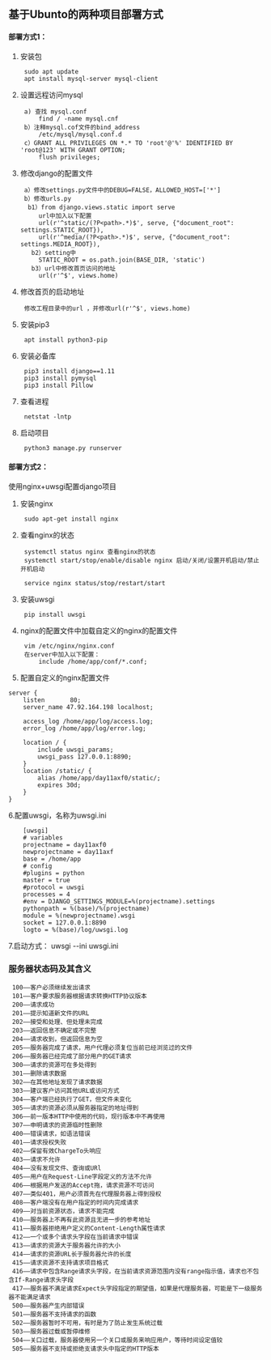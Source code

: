 ## 基于Ubunto的两种项目部署方式

#### 部署方式1：

1. 安装包

        sudo apt update
        apt install mysql-server mysql-client

2. 设置远程访问mysql

	    a) 查找 mysql.conf 
		    find / -name mysql.cnf
	    b）注释mysql.cof文件的bind_address
		    /etc/mysql/mysql.conf.d
        c）GRANT ALL PRIVILEGES ON *.* TO 'root'@'%' IDENTIFIED BY 'root@123' WITH GRANT OPTION;
            flush privileges; 

3. 修改django的配置文件

        a）修改settings.py文件中的DEBUG=FALSE，ALLOWED_HOST=['*']
        b）修改urls.py
         b1）from django.views.static import serve
		    url中加入以下配置
		    url(r'^static/(?P<path>.*)$', serve, {"document_root": settings.STATIC_ROOT}),
		    url(r'^media/(?P<path>.*)$', serve, {"document_root": settings.MEDIA_ROOT}),
		  b2）setting中
		    STATIC_ROOT = os.path.join(BASE_DIR, 'static')
		  b3）url中修改首页访问的地址
		    url(r'^$', views.home)

4. 修改首页的启动地址

        修改工程目录中的url ，并修改url(r'^$', views.home)

5. 安装pip3

        apt install python3-pip

6. 安装必备库
	
	    pip3 install django==1.11
	    pip3 install pymysql
	    pip3 install Pillow

7. 查看进程
 	
 	    netstat -lntp

5. 启动项目
	
	    python3 manage.py runserver

#### 部署方式2：

使用nginx+uwsgi配置django项目

1. 安装nginx

        sudo apt-get install nginx
	
2. 查看nginx的状态

        systemctl status nginx 查看nginx的状态
        systemctl start/stop/enable/disable nginx 启动/关闭/设置开机启动/禁止开机启动

        service nginx status/stop/restart/start

3. 安装uwsgi

        pip install uwsgi

4. nginx的配置文件中加载自定义的nginx的配置文件

	    vim /etc/nginx/nginx.conf
	    在server中加入以下配置：
	        include /home/app/conf/*.conf;


5. 配置自定义的nginx配置文件

```
server {
	listen       80;
	server_name 47.92.164.198 localhost;

	access_log /home/app/log/access.log;
	error_log /home/app/log/error.log;

	location / {
	    include uwsgi_params;
	    uwsgi_pass 127.0.0.1:8890;
	}
	location /static/ {
	    alias /home/app/day11axf0/static/;
	    expires 30d;
	}
}
```

6.配置uwsgi，名称为uwsgi.ini

        [uwsgi]
        # variables
        projectname = day11axf0
        newprojectname = day11axf
        base = /home/app
        # config
        #plugins = python
        master = true
        #protocol = uwsgi
        processes = 4
        #env = DJANGO_SETTINGS_MODULE=%(projectname).settings
        pythonpath = %(base)/%(projectname)
        module = %(newprojectname).wsgi
        socket = 127.0.0.1:8890
        logto = %(base)/log/uwsgi.log

7.启动方式： uwsgi --ini uwsgi.ini

### 服务器状态码及其含义
     100——客户必须继续发出请求
     101——客户要求服务器根据请求转换HTTP协议版本
     200——请求成功
     201——提示知道新文件的URL
     202——接受和处理、但处理未完成
     203——返回信息不确定或不完整
     204——请求收到，但返回信息为空
     205——服务器完成了请求，用户代理必须复位当前已经浏览过的文件
     206——服务器已经完成了部分用户的GET请求
     300——请求的资源可在多处得到
     301——删除请求数据
     302——在其他地址发现了请求数据
     303——建议客户访问其他URL或访问方式
     304——客户端已经执行了GET，但文件未变化
     305——请求的资源必须从服务器指定的地址得到
     306——前一版本HTTP中使用的代码，现行版本中不再使用
     307——申明请求的资源临时性删除
     400——错误请求，如语法错误
     401——请求授权失败
     402——保留有效ChargeTo头响应
     403——请求不允许
     404——没有发现文件、查询或URl
     405——用户在Request-Line字段定义的方法不允许
     406——根据用户发送的Accept拖，请求资源不可访问
     407——类似401，用户必须首先在代理服务器上得到授权
     408——客户端没有在用户指定的时间内完成请求
     409——对当前资源状态，请求不能完成
     410——服务器上不再有此资源且无进一步的参考地址
     411——服务器拒绝用户定义的Content-Length属性请求
     412——一个或多个请求头字段在当前请求中错误
     413——请求的资源大于服务器允许的大小
     414——请求的资源URL长于服务器允许的长度
     415——请求资源不支持请求项目格式
     416——请求中包含Range请求头字段，在当前请求资源范围内没有range指示值，请求也不包含If-Range请求头字段
     417——服务器不满足请求Expect头字段指定的期望值，如果是代理服务器，可能是下一级服务器不能满足请求
     500——服务器产生内部错误
     501——服务器不支持请求的函数
     502——服务器暂时不可用，有时是为了防止发生系统过载
     503——服务器过载或暂停维修
     504——关口过载，服务器使用另一个关口或服务来响应用户，等待时间设定值较
     505——服务器不支持或拒绝支请求头中指定的HTTP版本
